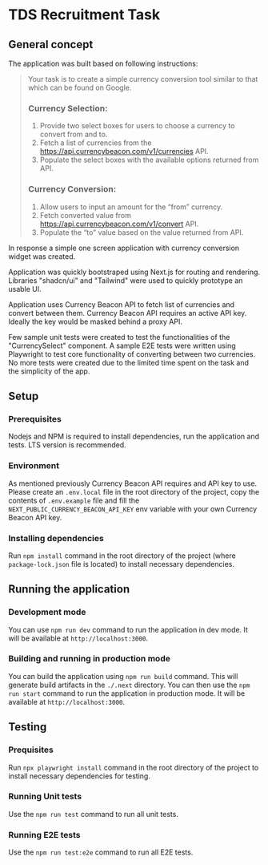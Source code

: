 # TDS Recruitment Task

## General concept

The application was built based on following instructions:

> Your task is to create a simple currency conversion tool similar to that which can be found on Google.
>
> ### Currency Selection:
>
> 1. Provide two select boxes for users to choose a currency to convert from and to.
> 2. Fetch a list of currencies from the https://api.currencybeacon.com/v1/currencies API.
> 3. Populate the select boxes with the available options returned from API.
>
> ### Currency Conversion:
>
> 1. Allow users to input an amount for the “from” currency.
> 2. Fetch converted value from https://api.currencybeacon.com/v1/convert API.
> 3. Populate the “to” value based on the value returned from API.

In response a simple one screen application with currency conversion widget was created.

Application was quickly bootstraped using Next.js for routing and rendering. Libraries "shadcn/ui" and "Tailwind" were used to quickly prototype an usable UI.

Application uses Currency Beacon API to fetch list of currencies and convert between them. Currency Beacon API requires an active API key. Ideally the key would be masked behind a proxy API.

Few sample unit tests were created to test the functionalities of the "CurrencySelect" component. A sample E2E tests were written using Playwright to test core functionality of converting between two currencies. No more tests were created due to the limited time spent on the task and the simplicity of the app.

## Setup

### Prerequisites

Nodejs and NPM is required to install dependencies, run the application and tests. LTS version is recommended.

### Environment

As mentioned previously Currency Beacon API requires and API key to use. Please create an `.env.local` file in the root directory of the project, copy the contents of `.env.example` file and fill the `NEXT_PUBLIC_CURRENCY_BEACON_API_KEY` env variable with your own Currency Beacon API key.

### Installing dependencies

Run `npm install` command in the root directory of the project (where `package-lock.json` file is located) to install necessary dependencies.

## Running the application

### Development mode

You can use `npm run dev` command to run the application in dev mode. It will be available at `http://localhost:3000`.

### Building and running in production mode

You can build the application using `npm run build` command. This will generate build artifacts in the `./.next` directory. You can then use the `npm run start` command to run the application in production mode. It will be available at `http://localhost:3000`.

## Testing

### Prequisites

Run `npx playwright install` command in the root directory of the project to install necessary dependencies for testing.

### Running Unit tests

Use the `npm run test` command to run all unit tests.

### Running E2E tests

Use the `npm run test:e2e` command to run all E2E tests.
